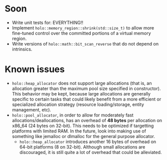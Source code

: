# Soon
* Write unit tests for: EVERYTHING!!
* Implement `holo::memory_region::shrink(std::size_t)` to allow more fine-tuned
  control over the committed portions of a virtual memory region.
* Write versions of `holo::math::bit_scan_reverse` that do not depend on 
  intrinsics.

# Known issues
* `holo::heap_allocator` does not support large allocations (that is, an
  allocation greater than the maximum pool size specified in constructor). This
  behavior may be kept, because large allocations are generally specific to
  certain tasks that could likely benefit from a more efficient or specialized
  allocation strategy (resource loading/storage, entity management, etc).
* `holo::pool_allocator`, in order to allow for moderately fast
  allocations/deallocations, has an overhead of __48 bytes__ per allocation on
  x86_64 (24 bytes on 32-bit). This needs to be optimized if targetting
  platforms with limited RAM. In the future, look into making use of something
  like jemalloc or dlmalloc for the general purpose allocator.
   * `holo::heap_allocator` introduces another 16 bytes of overhead on 64-bit
     platforms (8 on 32-bit). Although small allocations are discouraged, it is
     still quite a lot of overhead that could be alleviated.